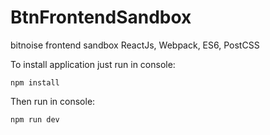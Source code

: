 # BtnFrontendSandbox

bitnoise frontend sandbox ReactJs, Webpack, ES6, PostCSS

To install application just run in console:

```
npm install
```

Then run in console:

```
npm run dev
```
